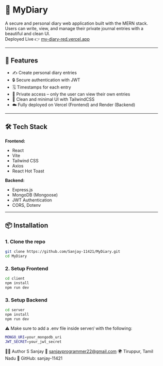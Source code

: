 # 📝 MyDiary

A secure and personal diary web application built with the MERN stack. Users can write, view, and manage their private journal entries with a beautiful and clean UI.  
Deployed Live 👉 [my-diary-red.vercel.app](https://my-diary-red.vercel.app/)

---

## 🚀 Features

- ✍️ Create personal diary entries
- 🔒 Secure authentication with JWT
- 🗓️ Timestamps for each entry
- 📁 Private access – only the user can view their own entries
- 🧾 Clean and minimal UI with TailwindCSS
- ☁️ Fully deployed on Vercel (Frontend) and Render (Backend)

---

## 🛠️ Tech Stack

**Frontend:**
- React
- Vite
- Tailwind CSS
- Axios
- React Hot Toast

**Backend:**
- Express.js
- MongoDB (Mongoose)
- JWT Authentication
- CORS, Dotenv

---

## 📦 Installation

### 1. Clone the repo

```bash
git clone https://github.com/Sanjay-11421/MyDiary.git
cd MyDiary
```
### 2. Setup Frontend

```bash
cd client
npm install
npm run dev
```
### 3. Setup Backend

```bash
cd server
npm install
npm run dev
```

⚠️ Make sure to add a .env file inside server/ with the following:

```bash
MONGO_URI=your_mongodb_uri
JWT_SECRET=your_jwt_secret
```

👨‍💻 Author
S Sanjay
📧 sanjayprogrammer22@gmail.com
🌍 Tiruppur, Tamil Nadu
🔗 GitHub: sanjay-11421
